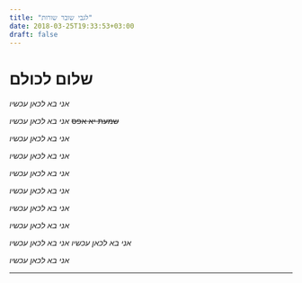 ```yaml
---
title: "לגבי שובר שורות"
date: 2018-03-25T19:33:53+03:00
draft: false
---
```


# שלום לכולם

*אני בא לכאן עכשיו*

~~שמעת יא אפס~~
*אני בא לכאן עכשיו*

*אני בא לכאן עכשיו*

*אני בא לכאן עכשיו*

*אני בא לכאן עכשיו*

*אני בא לכאן עכשיו*

*אני בא לכאן עכשיו*

*אני בא לכאן עכשיו*

*אני בא לכאן עכשיו*
*אני בא לכאן עכשיו*

*אני בא לכאן עכשיו*


----------


